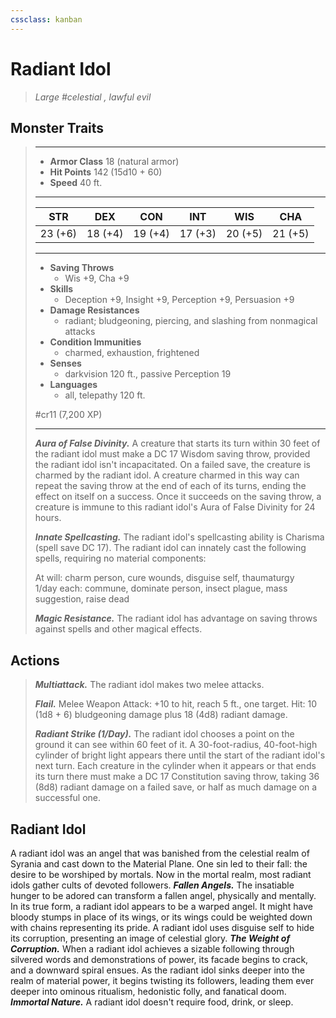 ```yaml
---
cssclass: kanban
---
```


# Radiant Idol
>*Large #celestial , lawful evil*
## Monster Traits
>___
>- **Armor Class** 18 (natural armor)
>- **Hit Points** 142 (15d10 + 60)
>- **Speed** 40 ft.
>___
>|STR|DEX|CON|INT|WIS|CHA|
>|:---:|:---:|:---:|:---:|:---:|:---:|
>|23 (+6)|18 (+4)|19 (+4)|17 (+3)|20 (+5)|21 (+5)|
>___
>- **Saving Throws**
>	 - Wis +9, Cha +9
>- **Skills**
>	 - Deception +9, Insight +9, Perception +9, Persuasion +9
>- **Damage Resistances**
>	 - radiant; bludgeoning, piercing, and slashing from nonmagical attacks
>- **Condition Immunities**
>	 - charmed, exhaustion, frightened
>- **Senses**
>	 - darkvision 120 ft., passive Perception 19
>- **Languages**
>	 - all, telepathy 120 ft.
>
> #cr11 (7,200 XP)
>___
>***Aura of False Divinity.*** A creature that starts its turn within 30 feet of the radiant idol must make a DC 17 Wisdom saving throw, provided the radiant idol isn't incapacitated. On a failed save, the creature is charmed by the radiant idol. A creature charmed in this way can repeat the saving throw at the end of each of its turns, ending the effect on itself on a success. Once it succeeds on the saving throw, a creature is immune to this radiant idol's Aura of False Divinity for 24 hours.  
>
>***Innate Spellcasting.*** The radiant idol's spellcasting ability is Charisma (spell save DC 17). The radiant idol can innately cast the following spells, requiring no material components:  
>
>At will: charm person, cure wounds, disguise self, thaumaturgy  
>1/day each: commune, dominate person, insect plague, mass suggestion, raise dead  
>
>
>***Magic Resistance.*** The radiant idol has advantage on saving throws against spells and other magical effects.  
>
## Actions
>***Multiattack.*** The radiant idol makes two melee attacks.  
>
>***Flail.*** Melee Weapon Attack: +10 to hit, reach 5 ft., one target. Hit: 10 (1d8 + 6) bludgeoning damage plus 18 (4d8) radiant damage.  
>
>***Radiant Strike (1/Day).*** The radiant idol chooses a point on the ground it can see within 60 feet of it. A 30-foot-radius, 40-foot-high cylinder of bright light appears there until the start of the radiant idol's next turn. Each creature in the cylinder when it appears or that ends its turn there must make a DC 17 Constitution saving throw, taking 36 (8d8) radiant damage on a failed save, or half as much damage on a successful one.
## Radiant Idol
A radiant idol was an angel that was banished from the celestial realm of Syrania and cast down to the Material Plane. One sin led to their fall: the desire to be worshiped by mortals. Now in the mortal realm, most radiant idols gather cults of devoted followers.
***Fallen Angels.*** The insatiable hunger to be adored can transform a fallen angel, physically and mentally. In its true form, a radiant idol appears to be a warped angel. It might have bloody stumps in place of its wings, or its wings could be weighted down with chains representing its pride. A radiant idol uses disguise self to hide its corruption, presenting an image of celestial glory.
***The Weight of Corruption.*** When a radiant idol achieves a sizable following through silvered words and demonstrations of power, its facade begins to crack, and a downward spiral ensues. As the radiant idol sinks deeper into the realm of material power, it begins twisting its followers, leading them ever deeper into ominous ritualism, hedonistic folly, and fanatical doom.
***Immortal Nature.*** A radiant idol doesn't require food, drink, or sleep.